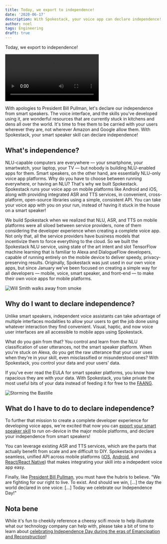 ```yaml
---
title: Today, we export to independence!
date: '2020-06-17'
description: With Spokestack, your voice app can declare independence!
author: noel
tags: Engineering
draft: true
---
```


Today, we export to independence!

![Today we celebrate our Independence Day!](https://zippy.gfycat.com/UnkemptInsignificantGelding.webm)

With apologies to President Bill Pullman, let's declare our independence from smart speakers. The voice interface, and the skills you've developed using it, are wonderful resources that are currently stuck in kitchens and dens all over the world. It's time to free them to be carried with your users wherever they are, not wherever Amazon and Google allow them. With Spokestack, your smart speaker skill can declare independence!

## What's independence?

NLU-capable computers are everywhere — your smartphone, your smartwatch, your laptop, your TV — but nobody is building NLU-enabled apps for them. Smart speakers, on the other hand, are essentially NLU-only voice app platforms. Why do you have to choose between running everywhere, or having an NLU? That's why we built Spokestack. Spokestack runs your voice app on mobile platforms like Android and iOS, along with providing integrated ASR and TTS services, in convenient, cross-platform, open-source libraries using a simple, consistent API. You can take your voice app with you on your run, instead of having it stuck in the house on a smart speaker!

We build Spokestack when we realized that NLU, ASR, and TTS on mobile platforms were all siloed between service providers, none of them considering the developer experience when creating a complete voice app. Not only that, all the service providers have business models that incentivize them to force everything to the cloud. So we built the Spokestack NLU service, using state of the art intent and slot TensorFlow machine learning that is familiar to Alexa and DialogueFlow developers, capable of running entirely on the mobile device to deliver speedy, privacy-preserving results. Originally, Spokestack was just used in our own voice apps, but since January we've been focused on creating a simple way for all developers — mobile, voice, smart speaker, and front-end — to make their own voice apps for mobile platforms.

![Will Smith walks away from smoke](https://gph.is/28Qnphp)

## Why do I want to declare independence?

Unlike smart speakers, independent voice assistants can take advantage of multiple interfaces modalities to allow your users to get the job done using whatever interaction they find convenient. Visual, haptic, and now voice user interfaces are all accessible to mobile apps using Spokestack.

What do you gain from that? You control and learn from the NLU classification of user utterances, not the smart speaker platform. When you're stuck on Alexa, do you get the raw utterance that your user uses when they're in your skill, even misclassified or misunderstood ones? With Spokestack, you control your data and your users' data.

If you've ever read the EULA for smart speaker platforms, you know how rapacious they are with your data. With Spokestack, you take private the most useful bits of your data instead of feeding it for free to the [FAANG](https://en.wikipedia.org/wiki/Big_Tech).

![Storming the Bastille](https://upload.wikimedia.org/wikipedia/commons/thumb/4/4e/Prise_de_la_Bastille.jpg/800px-Prise_de_la_Bastille.jpg)

## What do I have to do to declare independence?

To further that mission to create a complete developer experience for developing voice apps, we're excited that now you can [export your smart speaker skill](https://spokestack.io/docs/Concepts/export) to run on-device in the major mobile platforms, and declare your independence from smart speakers!

You can leverage existing ASR and TTS services, which are the parts that actually benefit from scale and are difficult to DIY. Spokestack provides a seamless, unified API across mobile platforms ([iOS](https://spokestack.io/docs/iOS), [Android](https://spokestack.io/docs/Android), and [React/React Native](https://spokestack.io/docs/React%20Native)) that makes integrating your skill into a indepedent voice app easy.

Finally, like [President Bill Pullman](https://www.imdb.com/title/tt0116629/characters/nm0000597), you must have the hubris to believe. "We are fighting for our right to live. To exist. And should we win, [...] the day the world declared in one voice: [...] Today we celebrate our Independence Day!"

## Nota bene

While it's fun to cheekily reference a cheesy scifi movie to help illustrate what our technology company can help with, please take a bit of time to learn about [celebrating Independence Day during the eras of Emancipation and Reconstruction](https://www.theatlantic.com/ideas/archive/2018/07/fourth-of-july-black-holiday/564320/)!
